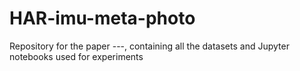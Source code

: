 # HAR-imu-meta-photo
Repository for the paper ---, containing all the datasets and Jupyter notebooks used for experiments

